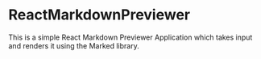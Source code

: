 # ReactMarkdownPreviewer
This is a simple React Markdown Previewer Application which takes input and renders it using the Marked library.
